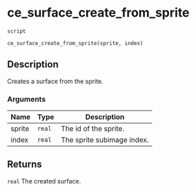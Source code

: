 # ce_surface_create_from_sprite
`script`
```gml
ce_surface_create_from_sprite(sprite, index)
```

## Description
Creates a surface from the sprite.

### Arguments
| Name | Type | Description |
| ---- | ---- | ----------- |
| sprite | `real` | The id of the sprite. |
| index | `real` | The sprite subimage index. |

## Returns
`real` The created surface.